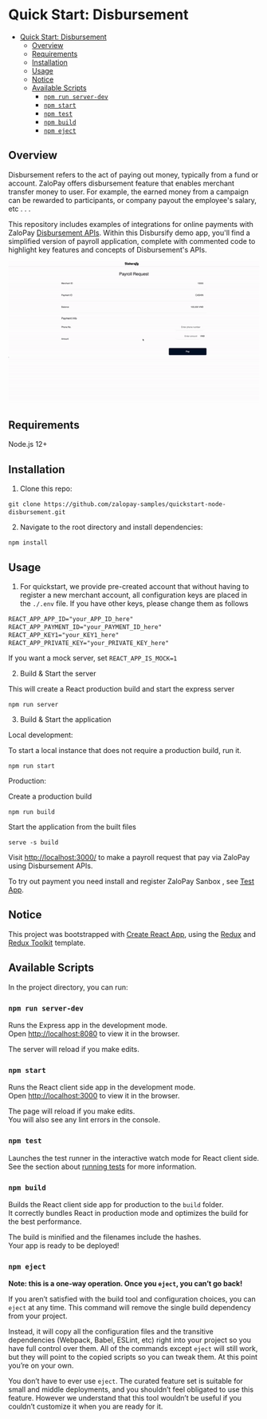 # Quick Start: Disbursement

- [Quick Start: Disbursement](#quick-start-disbursement)
  - [Overview](#overview)
  - [Requirements](#requirements)
  - [Installation](#installation)
  - [Usage](#usage)
  - [Notice](#notice)
  - [Available Scripts](#available-scripts)
    - [`npm run server-dev`](#npm-run-server-dev)
    - [`npm start`](#npm-start)
    - [`npm test`](#npm-test)
    - [`npm build`](#npm-build)
    - [`npm eject`](#npm-eject)
  
## Overview

Disbursement refers to the act of paying out money, typically from a fund or account. ZaloPay offers disbursement feature that enables merchant transfer money to user. For example, the earned money from a campaign can be rewarded to participants, or company payout the employee's salary, etc . . .

This repository includes examples of integrations for online payments with ZaloPay [Disbursement APIs](https://docs.zalopay.vn/en/v2/payments/disbursement/overview.html). Within this Disbursify demo app, you'll find a simplified version of payroll application, complete with commented code to highlight key features and concepts of Disbursement's APIs.

<p align="center">
  <img src="public/images/payroll-via-zalopay.gif" />
</p>

## Requirements

Node.js 12+

## Installation

1. Clone this repo:

```
git clone https://github.com/zalopay-samples/quickstart-node-disbursement.git
```

2. Navigate to the root directory and install dependencies:

```
npm install
```

## Usage

1. For quickstart, we provide pre-created account that without having to register a new merchant account, all configuration keys are placed in the `./.env` file. If you have other keys, please change them as follows

```
REACT_APP_APP_ID="your_APP_ID_here"
REACT_APP_PAYMENT_ID="your_PAYMENT_ID_here"
REACT_APP_KEY1="your_KEY1_here"
REACT_APP_PRIVATE_KEY="your_PRIVATE_KEY_here"
```

If you want a mock server, set `REACT_APP_IS_MOCK=1`

2. Build & Start the server

This will create a React production build and start the express server

```
npm run server
```

3. Build & Start the application

Local development:

To start a local instance that does not require a production build, run it.

```
npm run start
```


Production:

Create a production build


```
npm run build
```

Start the application from the built files

```
serve -s build
```

Visit [http://localhost:3000/](http://localhost:3000/) to make a payroll request that pay via ZaloPay using Disbursement APIs.

To try out payment you need install and register ZaloPay Sanbox , see [Test App](https://zalopay-samples.github.io/test-wallets).

## Notice

This project was bootstrapped with [Create React App](https://github.com/facebook/create-react-app), using the [Redux](https://redux.js.org/) and [Redux Toolkit](https://redux-toolkit.js.org/) template.

## Available Scripts

In the project directory, you can run:

### `npm run server-dev`

Runs the Express app in the development mode.<br />
Open [http://localhost:8080](http://localhost:8080) to view it in the browser.

The server will reload if you make edits.<br />

### `npm start`

Runs the React client side app in the development mode.<br />
Open [http://localhost:3000](http://localhost:3000) to view it in the browser.

The page will reload if you make edits.<br />
You will also see any lint errors in the console.

### `npm test`

Launches the test runner in the interactive watch mode for React client side.<br />
See the section about [running tests](https://facebook.github.io/create-react-app/docs/running-tests) for more information.

### `npm build`

Builds the React client side app for production to the `build` folder.<br />
It correctly bundles React in production mode and optimizes the build for the best performance.

The build is minified and the filenames include the hashes.<br />
Your app is ready to be deployed!

### `npm eject`

**Note: this is a one-way operation. Once you `eject`, you can’t go back!**

If you aren’t satisfied with the build tool and configuration choices, you can `eject` at any time. This command will remove the single build dependency from your project.

Instead, it will copy all the configuration files and the transitive dependencies (Webpack, Babel, ESLint, etc) right into your project so you have full control over them. All of the commands except `eject` will still work, but they will point to the copied scripts so you can tweak them. At this point you’re on your own.

You don’t have to ever use `eject`. The curated feature set is suitable for small and middle deployments, and you shouldn’t feel obligated to use this feature. However we understand that this tool wouldn’t be useful if you couldn’t customize it when you are ready for it.
